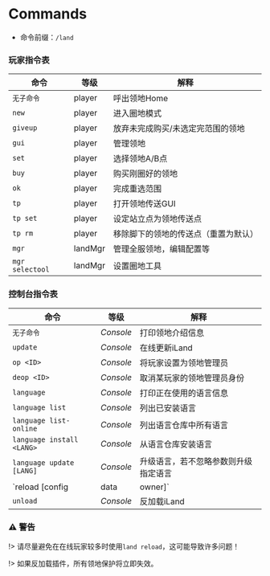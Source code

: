 # Commands

 - 命令前缀：`/land`

### 玩家指令表

命令 | 等级 | 解释
-|-|-
`无子命令` | player | 呼出领地Home
`new` | player | 进入圈地模式
`giveup` | player | 放弃未完成购买/未选定完范围的领地
`gui` | player | 管理领地
`set` | player | 选择领地A/B点
`buy` | player | 购买刚圈好的领地
`ok` | player | 完成重选范围
`tp` | player | 打开领地传送GUI
`tp set` | player | 设定站立点为领地传送点
`tp rm` | player | 移除脚下的领地的传送点（重置为默认）
`mgr` | landMgr | 管理全服领地，编辑配置等
`mgr selectool` | landMgr | 设置圈地工具

### 控制台指令表

命令 | 等级 | 解释
-|-|-
`无子命令` | *Console* | 打印领地介绍信息
`update` | *Console* | 在线更新iLand
`op <ID>` | *Console* | 将玩家设置为领地管理员
`deop <ID>` | *Console* | 取消某玩家的领地管理员身份
`language` | *Console* | 打印正在使用的语言信息
`language list` | *Console* | 列出已安装语言
`language list-online` | *Console* | 列出语言仓库中所有语言
`language install <LANG>` | *Console* | 从语言仓库安装语言
`language update [LANG]` | *Console* | 升级语言，若不忽略参数则升级指定语言
`reload [config|data|owner]` | *Console* | 重载iLand
`unload` | *Console* | 反加载iLand

### **⚠ 警告**

!> 请尽量避免在在线玩家较多时使用`land reload`，这可能导致许多问题！

!> 如果反加载插件，所有领地保护将立即失效。
